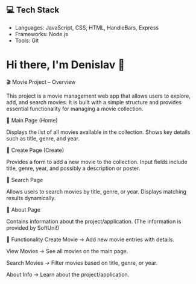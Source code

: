 ## 💻 Tech Stack
- Languages: JavaScript, CSS, HTML, HandleBars, Express
- Frameworks: Node.js
- Tools: Git

# Hi there, I'm Denislav 👋
🎬 Movie Project – Overview

This project is a movie management web app that allows users to explore, add, and search movies.
It is built with a simple structure and provides essential functionality for managing a movie collection.


📌 Main Page (Home)

  Displays the list of all movies available in the collection.
  Shows key details such as title, genre, and year.
  
  
📌 Create Page (Create)

  Provides a form to add a new movie to the collection.
  Input fields include title, genre, year, and possibly a description or poster.
  

📌 Search Page

  Allows users to search movies by title, genre, or year.
  Displays matching results dynamically.
  

📌 About Page

  Contains information about the project/application. (The information is provided by SoftUni!)
  

🔑 Functionality
Create Movie → Add new movie entries with details.

View Movies → See all movies on the main page.

Search Movies → Filter movies based on title, genre, or year.

About Info → Learn about the project/application.
